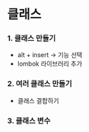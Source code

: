# 클래스
### 1. 클래스 만들기 
- alt + insert -> 기능 선택 
- lombok 라이브러리 추가

### 2. 여러 클래스 만들기
- 클래스 결합하기 

### 3. 클래스 변수

